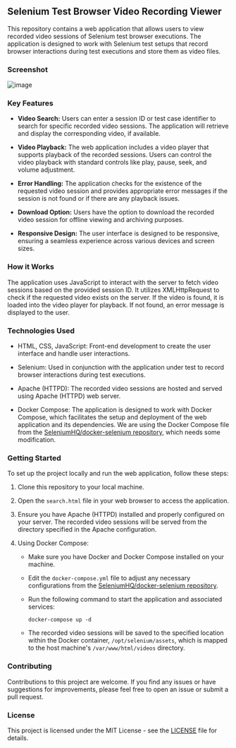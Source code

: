 ## Selenium Test Browser Video Recording Viewer

This repository contains a web application that allows users to view recorded video sessions of Selenium test browser executions. The application is designed to work with Selenium test setups that record browser interactions during test executions and store them as video files.
### Screenshot 
![image](https://github.com/omkarkhatavkar/selenium-video-player/assets/3190629/40502b8d-1377-4927-a468-b5e83a214afa)

### Key Features

- **Video Search:** Users can enter a session ID or test case identifier to search for specific recorded video sessions. The application will retrieve and display the corresponding video, if available.

- **Video Playback:** The web application includes a video player that supports playback of the recorded sessions. Users can control the video playback with standard controls like play, pause, seek, and volume adjustment.

- **Error Handling:** The application checks for the existence of the requested video session and provides appropriate error messages if the session is not found or if there are any playback issues.

- **Download Option:** Users have the option to download the recorded video session for offline viewing and archiving purposes.

- **Responsive Design:** The user interface is designed to be responsive, ensuring a seamless experience across various devices and screen sizes.

### How it Works

The application uses JavaScript to interact with the server to fetch video sessions based on the provided session ID. It utilizes XMLHttpRequest to check if the requested video exists on the server. If the video is found, it is loaded into the video player for playback. If not found, an error message is displayed to the user.

### Technologies Used

- HTML, CSS, JavaScript: Front-end development to create the user interface and handle user interactions.

- Selenium: Used in conjunction with the application under test to record browser interactions during test executions.

- Apache (HTTPD): The recorded video sessions are hosted and served using Apache (HTTPD) web server.

- Docker Compose: The application is designed to work with Docker Compose, which facilitates the setup and deployment of the web application and its dependencies. We are using the Docker Compose file from the [SeleniumHQ/docker-selenium repository](https://github.com/SeleniumHQ/docker-selenium/blob/trunk/docker-compose-v3-dynamic-grid.yml), which needs some modification.

### Getting Started

To set up the project locally and run the web application, follow these steps:

1. Clone this repository to your local machine.

2. Open the `search.html` file in your web browser to access the application.

3. Ensure you have Apache (HTTPD) installed and properly configured on your server. The recorded video sessions will be served from the directory specified in the Apache configuration.

4. Using Docker Compose:

   - Make sure you have Docker and Docker Compose installed on your machine.

   - Edit the `docker-compose.yml` file to adjust any necessary configurations from the [SeleniumHQ/docker-selenium repository](https://github.com/SeleniumHQ/docker-selenium/blob/trunk/docker-compose-v3-dynamic-grid.yml). 

   - Run the following command to start the application and associated services:

     ```
     docker-compose up -d
     ```

   - The recorded video sessions will be saved to the specified location within the Docker container, `/opt/selenium/assets`, which is mapped to the host machine's `/var/www/html/videos` directory.

### Contributing

Contributions to this project are welcome. If you find any issues or have suggestions for improvements, please feel free to open an issue or submit a pull request.

### License

This project is licensed under the MIT License - see the [LICENSE](LICENSE) file for details.


